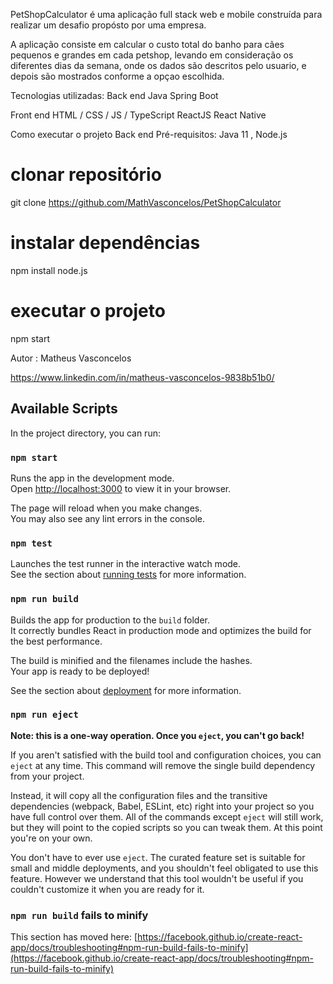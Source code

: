 PetShopCalculator é uma aplicação full stack web e mobile construída para realizar um desafio propósto por uma empresa.

A aplicação consiste em calcular o custo total do banho para cães pequenos e grandes em cada petshop, levando em consideração os diferentes dias da semana, onde os dados são descritos pelo usuario, e depois são mostrados conforme a opçao escolhida. 

Tecnologias utilizadas:
Back end
Java
Spring Boot

Front end
HTML / CSS / JS / TypeScript
ReactJS
React Native

Como executar o projeto
Back end
Pré-requisitos: Java 11 , Node.js

# clonar repositório
git clone https://github.com/MathVasconcelos/PetShopCalculator

# instalar dependências
npm install node.js

# executar o projeto
npm start

Autor :
Matheus Vasconcelos

https://www.linkedin.com/in/matheus-vasconcelos-9838b51b0/
































## Available Scripts

In the project directory, you can run:

### `npm start`

Runs the app in the development mode.\
Open [http://localhost:3000](http://localhost:3000) to view it in your browser.

The page will reload when you make changes.\
You may also see any lint errors in the console.

### `npm test`

Launches the test runner in the interactive watch mode.\
See the section about [running tests](https://facebook.github.io/create-react-app/docs/running-tests) for more information.

### `npm run build`

Builds the app for production to the `build` folder.\
It correctly bundles React in production mode and optimizes the build for the best performance.

The build is minified and the filenames include the hashes.\
Your app is ready to be deployed!

See the section about [deployment](https://facebook.github.io/create-react-app/docs/deployment) for more information.

### `npm run eject`

**Note: this is a one-way operation. Once you `eject`, you can't go back!**

If you aren't satisfied with the build tool and configuration choices, you can `eject` at any time. This command will remove the single build dependency from your project.

Instead, it will copy all the configuration files and the transitive dependencies (webpack, Babel, ESLint, etc) right into your project so you have full control over them. All of the commands except `eject` will still work, but they will point to the copied scripts so you can tweak them. At this point you're on your own.

You don't have to ever use `eject`. The curated feature set is suitable for small and middle deployments, and you shouldn't feel obligated to use this feature. However we understand that this tool wouldn't be useful if you couldn't customize it when you are ready for it.

### `npm run build` fails to minify

This section has moved here: [https://facebook.github.io/create-react-app/docs/troubleshooting#npm-run-build-fails-to-minify](https://facebook.github.io/create-react-app/docs/troubleshooting#npm-run-build-fails-to-minify)
